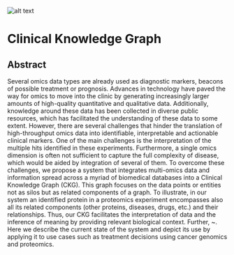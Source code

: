 ![alt text](https://github.com/albsantosdel/CKG/blob/master/report_manager/assets/banner.jpg)
# Clinical Knowledge Graph

## Abstract
Several omics data types are already used as diagnostic markers, beacons of possible treatment or prognosis. Advances in technology have paved the way for omics to move into the clinic by generating increasingly larger amounts of high-quality quantitative and qualitative data.  Additionally, knowledge around these data has been collected in diverse public resources, which has facilitated the understanding of these data to some extent. However, there are several challenges that hinder the translation of high-throughput omics data into identifiable, interpretable and actionable clinical markers. One of the main challenges is the interpretation of the multiple hits identified in these experiments. Furthermore, a single omics dimension is often not sufficient to capture the full complexity of disease, which would be aided by integration of several of them. To overcome these challenges, we propose a system that integrates multi-omics data and information spread across a myriad of biomedical databases into a Clinical Knowledge Graph (CKG).  This graph focuses on the data points or entities not as silos but as related components of a graph. To illustrate, in our system an identified protein in a proteomics experiment encompasses also all its related components (other proteins, diseases, drugs, etc.) and their relationships. Thus, our CKG facilitates the interpretation of data and the inference of meaning by providing relevant biological context. Further, ~. Here we describe the current state of the system and depict its use by applying it to use cases such as treatment decisions using cancer genomics and proteomics.


